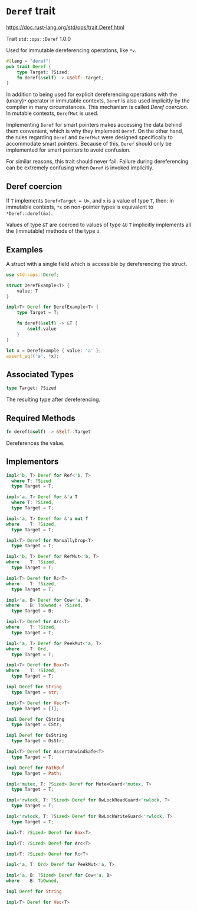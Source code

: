 # `Deref` trait
https://doc.rust-lang.org/std/ops/trait.Deref.html

Trait `std::ops::Deref` 1.0.0

Used for immutable dereferencing operations, like `*v`.

```rust
#[lang = "deref"]
pub trait Deref {
    type Target: ?Sized;
    fn deref(&self) -> &Self::Target;
}
```

In addition to being used for explicit dereferencing operations with the (unary)`*` operator in immutable contexts, `Deref` is also used implicitly by the compiler in many circumstances. This mechanism is called _Deref coercion_. In mutable contexts, `DerefMut` is used.

Implementing `Deref` for smart pointers makes accessing the data behind them convenient, which is why they implement `Deref`. On the other hand, the rules regarding `Deref` and `DerefMut` were designed specifically to accommodate smart pointers. Because of this, `Deref` should only be implemented for smart pointers to avoid confusion.

For similar reasons, this trait should never fail. Failure during dereferencing can be extremely confusing when `Deref` is invoked implicitly.


## Deref coercion

If `T` implements `Deref<Target = U>`, 
and `x` is a value of type `T`,
then:
in immutable contexts, `*x` on non-pointer
types is equivalent to `*Deref::deref(&x)`.

Values of type `&T` are coerced to values of type `&U`
`T` implicitly implements all the (immutable) methods of the type `U`.


## Examples
A struct with a single field which is accessible by dereferencing the struct.

```rust
use std::ops::Deref;

struct DerefExample<T> {
    value: T
}

impl<T> Deref for DerefExample<T> {
    type Target = T;

    fn deref(&self) -> &T {
        &self.value
    }
}

let x = DerefExample { value: 'a' };
assert_eq!('a', *x);
```

## Associated Types
```rust
type Target: ?Sized
```
The resulting type after dereferencing.


## Required Methods
```rust
fn deref(&self) -> &Self::Target
```
Dereferences the value.



## Implementors

```rust
impl<'b, T> Deref for Ref<'b, T>
  where T: ?Sized
  type Target = T;

impl<'a, T> Deref for &'a T
  where T: ?Sized,
  type Target = T;

impl<'a, T> Deref for &'a mut T
where    T: ?Sized, 
  type Target = T;

impl<T> Deref for ManuallyDrop<T>
  type Target = T;

impl<'b, T> Deref for RefMut<'b, T>
where    T: ?Sized, 
  type Target = T;

impl<T> Deref for Rc<T> 
where    T: ?Sized, 
  type Target = T;

impl<'a, B> Deref for Cow<'a, B> 
where    B: ToOwned + ?Sized, 
  type Target = B;

impl<T> Deref for Arc<T> 
where    T: ?Sized, 
  type Target = T;

impl<'a, T> Deref for PeekMut<'a, T> 
where    T: Ord, 
  type Target = T;

impl<T> Deref for Box<T> 
where    T: ?Sized, 
  type Target = T;

impl Deref for String
  type Target = str;

impl<T> Deref for Vec<T>
  type Target = [T];

impl Deref for CString
  type Target = CStr;

impl Deref for OsString
  type Target = OsStr;

impl<T> Deref for AssertUnwindSafe<T>
  type Target = T;

impl Deref for PathBuf
  type Target = Path;

impl<'mutex, T: ?Sized> Deref for MutexGuard<'mutex, T>
  type Target = T;

impl<'rwlock, T: ?Sized> Deref for RwLockReadGuard<'rwlock, T>
  type Target = T;

impl<'rwlock, T: ?Sized> Deref for RwLockWriteGuard<'rwlock, T>
  type Target = T;

impl<T: ?Sized> Deref for Box<T>

impl<T: ?Sized> Deref for Arc<T>

impl<T: ?Sized> Deref for Rc<T>

impl<'a, T: Ord> Deref for PeekMut<'a, T>

impl<'a, B: ?Sized> Deref for Cow<'a, B> 
where    B: ToOwned, 

impl Deref for String

impl<T> Deref for Vec<T>
```
